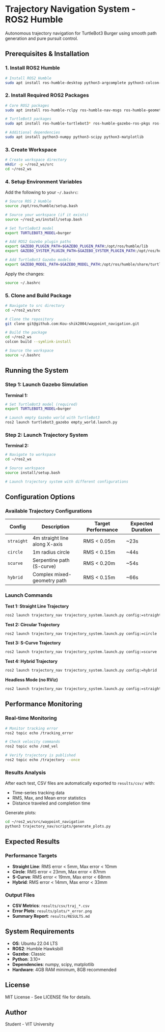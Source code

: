 # Trajectory Navigation System - ROS2 Humble

Autonomous trajectory navigation for TurtleBot3 Burger using smooth path generation and pure pursuit control.

## Prerequisites & Installation

### 1. Install ROS2 Humble

```bash
# Install ROS2 Humble
sudo apt install ros-humble-desktop python3-argcomplete python3-colcon-common-extensions python3-rosdep python3-vcstool python3-pip
```

### 2. Install Required ROS2 Packages

```bash
# Core ROS2 packages
sudo apt install ros-humble-rclpy ros-humble-nav-msgs ros-humble-geometry-msgs ros-humble-sensor-msgs ros-humble-std-msgs ros-humble-visualization-msgs ros-humble-tf2-ros

# TurtleBot3 packages
sudo apt install ros-humble-turtlebot3* ros-humble-gazebo-ros-pkgs ros-humble-gazebo-ros2-control

# Additional dependencies
sudo apt install python3-numpy python3-scipy python3-matplotlib
```

### 3. Create Workspace

```bash
# Create workspace directory
mkdir -p ~/ros2_ws/src
cd ~/ros2_ws
```

### 4. Setup Environment Variables

Add the following to your `~/.bashrc`:

```bash
# Source ROS 2 Humble
source /opt/ros/humble/setup.bash

# Source your workspace (if it exists)
source ~/ros2_ws/install/setup.bash

# Set TurtleBot3 model
export TURTLEBOT3_MODEL=burger

# Add ROS2 Gazebo plugin paths
export GAZEBO_PLUGIN_PATH=$GAZEBO_PLUGIN_PATH:/opt/ros/humble/lib
export GAZEBO_SYSTEM_PLUGIN_PATH=$GAZEBO_SYSTEM_PLUGIN_PATH:/opt/ros/humble/lib

# Add TurtleBot3 Gazebo models
export GAZEBO_MODEL_PATH=$GAZEBO_MODEL_PATH:/opt/ros/humble/share/turtlebot3_gazebo/models
```

Apply the changes:
```bash
source ~/.bashrc
```

### 5. Clone and Build Package

```bash
# Navigate to src directory
cd ~/ros2_ws/src

# Clone the repository
git clone git@github.com:Kou-shik2004/waypoint_navigation.git

# Build the package
cd ~/ros2_ws
colcon build --symlink-install

# Source the workspace
source ~/.bashrc
```

## Running the System

### Step 1: Launch Gazebo Simulation

**Terminal 1:**
```bash
# Set TurtleBot3 model (required)
export TURTLEBOT3_MODEL=burger

# Launch empty Gazebo world with TurtleBot3
ros2 launch turtlebot3_gazebo empty_world.launch.py
```

### Step 2: Launch Trajectory System

**Terminal 2:**
```bash
# Navigate to workspace
cd ~/ros2_ws

# Source workspace
source install/setup.bash

# Launch trajectory system with different configurations
```

## Configuration Options

### Available Trajectory Configurations

| Config | Description | Target Performance | Expected Duration |
|--------|-------------|-------------------|-------------------|
| `straight` | 4m straight line along X-axis | RMS < 0.05m | ~23s |
| `circle` | 1m radius circle | RMS < 0.15m | ~44s |
| `scurve` | Serpentine path (S-curve) | RMS < 0.20m | ~54s |
| `hybrid` | Complex mixed-geometry path | RMS < 0.15m | ~66s |

### Launch Commands

**Test 1: Straight Line Trajectory**
```bash
ros2 launch trajectory_nav trajectory_system.launch.py config:=straight
```

**Test 2: Circular Trajectory**
```bash
ros2 launch trajectory_nav trajectory_system.launch.py config:=circle
```

**Test 3: S-Curve Trajectory**
```bash
ros2 launch trajectory_nav trajectory_system.launch.py config:=scurve
```

**Test 4: Hybrid Trajectory**
```bash
ros2 launch trajectory_nav trajectory_system.launch.py config:=hybrid
```

**Headless Mode (no RViz)**
```bash
ros2 launch trajectory_nav trajectory_system.launch.py config:=straight use_rviz:=false
```


## Performance Monitoring

### Real-time Monitoring
```bash
# Monitor tracking error
ros2 topic echo /tracking_error

# Check velocity commands
ros2 topic echo /cmd_vel

# Verify trajectory is published
ros2 topic echo /trajectory --once
```

### Results Analysis
After each test, CSV files are automatically exported to `results/csv/` with:
- Time-series tracking data
- RMS, Max, and Mean error statistics
- Distance traveled and completion time

Generate plots:
```bash
cd ~/ros2_ws/src/waypoint_navigation
python3 trajectory_nav/scripts/generate_plots.py
```

## Expected Results

### Performance Targets
- **Straight Line**: RMS error < 5mm, Max error < 10mm
- **Circle**: RMS error < 23mm, Max error < 87mm  
- **S-Curve**: RMS error < 19mm, Max error < 68mm
- **Hybrid**: RMS error < 14mm, Max error < 33mm

### Output Files
- **CSV Metrics**: `results/csv/traj_*.csv`
- **Error Plots**: `results/plots/*_error.png`
- **Summary Report**: `results/RESULTS.md`

## System Requirements

- **OS**: Ubuntu 22.04 LTS
- **ROS2**: Humble Hawksbill
- **Gazebo**: Classic
- **Python**: 3.10+
- **Dependencies**: numpy, scipy, matplotlib
- **Hardware**: 4GB RAM minimum, 8GB recommended

## License

MIT License - See LICENSE file for details.

## Author

Student - VIT University
